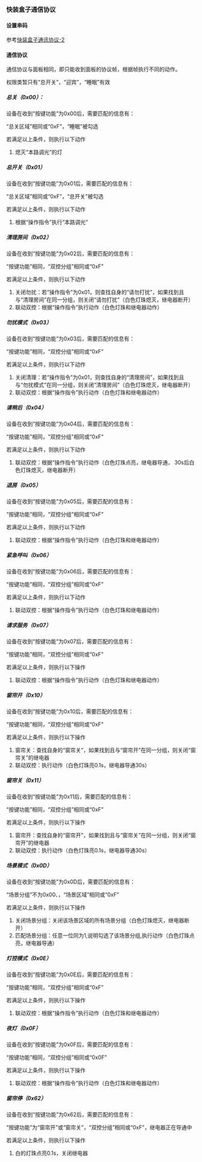 ### 					快装盒子通信协议

#### 设置串码

参考[快装盒子通讯协议-2](https://docs.qq.com/doc/DZFhUR2huQ3dKVkdK)

#### 通信协议

通信协议与面板相同，即只能收到面板的协议帧，根据帧执行不同的动作。

权限类暂只有“总开关”，“迎宾”，“睡眠”有效

##### 总关（0x00）：

设备在收到“按键功能”为0x00后，需要匹配的信息有：

“总关区域”相同或“0xF”，“睡眠”被勾选

若满足以上条件，则执行以下动作

1. 熄灭“本路调光”的灯



##### 总开关（0x01）

设备在收到“按键功能”为0x01后，需要匹配的信息有：

“总关区域”相同或“0xF”，“总开关”被勾选

若满足以上条件，则执行以下动作

1. 根据“操作指令”执行“本路调光”

   


##### 清理房间（0x02）

设备在收到“按键功能”为0x02后，需要匹配的信息有：

“按键功能”相同，“双控分组”相同或“0xF”

若满足以上条件，则执行以下动作

1. 关闭勿扰：若“操作指令”为0x01，则查找自身的“请勿打扰”，如果找到且与“清理房间”在同一分组，则关闭“请勿打扰”（白色灯珠熄灭，继电器断开）
2. 联动双控：根据“操作指令”执行动作（白色灯珠和继电器动作）

##### 勿扰模式（0x03）

设备在收到“按键功能”为0x03后，需要匹配的信息有：

“按键功能”相同，“双控分组”相同或“0xF”

若满足以上条件，则执行以下动作

1. 关闭清理：若“操作指令”为0x01，则查找自身的“清理房间”，如果找到且与“勿扰模式”在同一分组，则关闭“清理房间”（白色灯珠熄灭，继电器断开）
2. 联动双控：根据“操作指令”执行动作（白色灯珠和继电器动作）

##### 请稍后（0x04）

设备在收到“按键功能”为0x04后，需要匹配的信息有：

“按键功能”相同，“双控分组”相同或“0xF“

若满足以上条件，则执行以下动作

1. 联动双控：根据“操作指令”执行动作（白色灯珠点亮，继电器导通， 30s后白色灯珠熄灭，继电器断开）

##### 退房（0x05）

设备在收到“按键功能”为0x05后，需要匹配的信息有：

“按键功能”相同，“双控分组”相同或“0xF”

若满足以上条件，则执行以下动作

1. 联动双控：根据“操作指令”执行动作（白色灯珠和继电器动作）

##### 紧急呼叫（0x06）

设备在收到“按键功能”为0x06后，需要匹配的信息有：

“按键功能”相同，“双控分组”相同或“0xF”

若满足以上条件，则执行以下动作

1. 联动双控：根据“操作指令”执行动作（白色灯珠和继电器动作）

##### 请求服务（0x07）

设备在收到“按键功能”为0x07后，需要匹配的信息有：

“按键功能”相同，“双控分组”相同或“0xF”

若满足以上条件，则执行以下操作

1. 联动双控：根据“操作指令”执行动作（白色灯珠和继电器动作）

##### 窗帘开（0x10）

设备在收到“按键功能”为0x10后，需要匹配的信息有：

“按键功能”相同，“双控分组”相同或“0xF”

若满足以上条件，则执行以下操作

1. 窗帘关：查找自身的“窗帘关”，如果找到且与“窗帘开”在同一分组，则关闭“窗帘关”的继电器
2. 联动双控：执行动作（白色灯珠亮0.1s，继电器导通30s）

##### 窗帘关（0x11）

设备在收到“按键功能”为0x11后，需要匹配的信息有：

“按键功能”相同，“双控分组”相同或“0xF”

若满足以上条件，则执行以下操作

1. 窗帘开：查找自身的“窗帘开”，如果找到且与“窗帘关”在同一分组，则关闭“窗帘开”的继电器
2. 联动双控：执行动作（白色灯珠亮0.1s，继电器导通30s）

##### 场景模式（0x0D）

设备在收到“按键功能”为0x0D后，需要匹配的信息有：

“场景分组”不为0x00、，“场景区域”相同或“0xF”

若满足以上条件，则执行以下操作

1. 关闭场景分组：关闭该场景区域的所有场景分组（白色灯珠熄灭，继电器断开）
2. 匹配场景分组：任意一位同为1,说明勾选了该场景分组,执行动作（白色灯珠点亮，继电器导通）

##### 灯控模式（0x0E）

设备在收到“按键功能”为0x0E后，需要匹配的信息有：

“按键功能”相同，“双控分组”相同或“0xF”

若满足以上条件，则执行以下操作

1. 联动双控：根据“操作指令”执行动作（白色灯珠和继电器动作）

##### 夜灯（0x0F）

设备在收到“按键功能”为0x0F后，需要匹配的信息有：

“按键功能”相同，“双控分组”相同或“0x0F”

若满足以上条件，则执行以下操作

1. 联动双控：根据“操作指令”执行动作（白色灯珠和继电器动作）

##### 窗帘停（0x62）

设备在收到“按键功能”为0x62后，需要匹配的信息有：

“按键功能”为“窗帘开”或“窗帘关”，“双控分组”相同或“0xF”，继电器正在导通中

若满足以上条件，则执行以下操作

1. 白的灯珠点亮0.1s，关闭继电器
